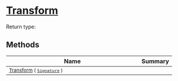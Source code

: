 # [Transform](./Map-100663623.md)


Return type:
## Methods

| Name | Summary | 
| --- | --- | 
| <sub>[Transform](./Map-100663623.md) ( [`Signature`](./../../Signature.md) )</sub><img width=200/>| <sub></sub>| <br>


